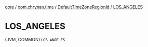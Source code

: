 [core](../../index.md) / [com.chrynan.time](../index.md) / [DefaultTimeZoneRegionId](index.md) / [LOS_ANGELES](./-l-o-s_-a-n-g-e-l-e-s.md)

# LOS_ANGELES

(JVM, COMMON) `LOS_ANGELES`